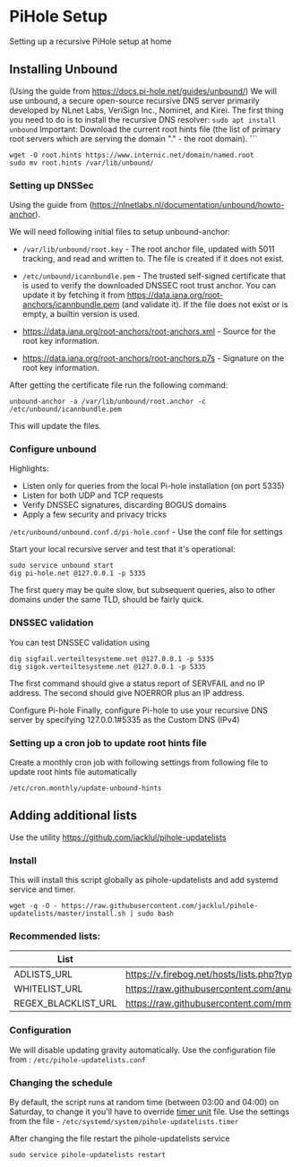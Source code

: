 # PiHole Setup
Setting up a recursive PiHole setup at home

## Installing Unbound
(Using the guide from https://docs.pi-hole.net/guides/unbound/)
We will use unbound, a secure open-source recursive DNS server primarily developed by NLnet Labs, VeriSign Inc., Nominet, and Kirei. The first thing you need to do is to install the recursive DNS resolver:
`sudo apt install unbound`
Important: Download the current root hints file (the list of primary root servers which are serving the domain "." - the root domain). ```
```
wget -O root.hints https://www.internic.net/domain/named.root
sudo mv root.hints /var/lib/unbound/
```
### Setting up DNSSec
Using the guide from (https://nlnetlabs.nl/documentation/unbound/howto-anchor).

We will need following initial files to setup unbound-anchor:

* `/var/lib/unbound/root.key` - The root anchor file, updated with 5011 tracking, and read and written to. The file is created if it does not exist.

* `/etc/unbound/icannbundle.pem` - The trusted self-signed certificate that is used to verify the downloaded DNSSEC root trust anchor. You can update it by fetching it from https://data.iana.org/root-anchors/icannbundle.pem (and validate it). If the file does not exist or is empty, a builtin version is used.
* https://data.iana.org/root-anchors/root-anchors.xml - Source for the root key information.
* https://data.iana.org/root-anchors/root-anchors.p7s - Signature on the root key information.

After getting the certificate file run the following command:

`unbound-anchor -a /var/lib/unbound/root.anchor -c /etc/unbound/icannbundle.pem`

This will update the files.

### Configure unbound
Highlights:
* Listen only for queries from the local Pi-hole installation (on port 5335)
* Listen for both UDP and TCP requests
* Verify DNSSEC signatures, discarding BOGUS domains
* Apply a few security and privacy tricks

`/etc/unbound/unbound.conf.d/pi-hole.conf` - Use the conf file for settings

Start your local recursive server and test that it's operational:

```
sudo service unbound start
dig pi-hole.net @127.0.0.1 -p 5335
```
The first query may be quite slow, but subsequent queries, also to other domains under the same TLD, should be fairly quick.

### DNSSEC validation
You can test DNSSEC validation using
```
dig sigfail.verteiltesysteme.net @127.0.0.1 -p 5335
dig sigok.verteiltesysteme.net @127.0.0.1 -p 5335
```

The first command should give a status report of SERVFAIL and no IP address. The second should give NOERROR plus an IP address.

Configure Pi-hole
Finally, configure Pi-hole to use your recursive DNS server by specifying 127.0.0.1#5335 as the Custom DNS (IPv4)

### Setting up a cron job to update root hints file
Create a monthly cron job with following settings from following file to update root hints file automatically

`/etc/cron.monthly/update-unbound-hints`

## Adding additional lists
Use the utility https://github.com/jacklul/pihole-updatelists

### Install
This will install this script globally as pihole-updatelists and add systemd service and timer.
```
wget -q -O - https://raw.githubusercontent.com/jacklul/pihole-updatelists/master/install.sh | sudo bash
```
### Recommended lists:

| List | URL |
|----------|--------------------------|
| ADLISTS_URL | https://v.firebog.net/hosts/lists.php?type=tick |
| WHITELIST_URL | https://raw.githubusercontent.com/anudeepND/whitelist/master/domains/whitelist.txt |
| REGEX_BLACKLIST_URL | https://raw.githubusercontent.com/mmotti/pihole-regex/master/regex.list |

### Configuration
We will disable updating gravity automatically. Use the configuration file from : `/etc/pihole-updatelists.conf`

### Changing the schedule

By default, the script runs at random time (between 03:00 and 04:00) on Saturday, to change it you'll have to override [timer unit](https://www.freedesktop.org/software/systemd/man/systemd.timer.html) file. 
Use the settings from the file - `/etc/systemd/system/pihole-updatelists.timer`

After changing the file restart the pihole-updatelists service

`sudo service pihole-updatelists restart`
